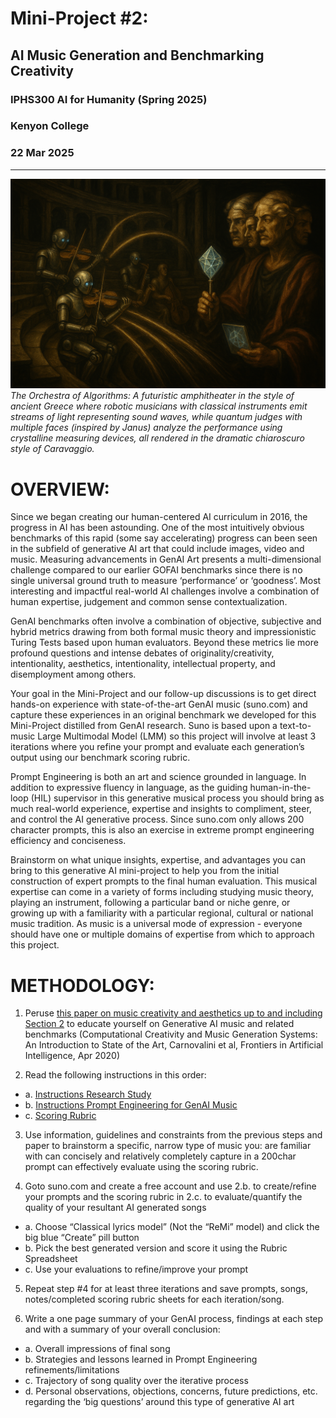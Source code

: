 # Mini-Project #2: 
## AI Music Generation and Benchmarking Creativity
### IPHS300 AI for Humanity (Spring 2025)
### Kenyon College 
### 22 Mar 2025

---

![GenAI The Orchestra of Algorithms by AI Caravaggio](./docs/orchestra-of-algorithms_caravaggio.png?raw=true)
*The Orchestra of Algorithms: A futuristic amphitheater in the style of ancient Greece where robotic musicians with classical instruments emit streams of light representing sound waves, while quantum judges with multiple faces (inspired by Janus) analyze the performance using crystalline measuring devices, all rendered in the dramatic chiaroscuro style of Caravaggio.*

# OVERVIEW:

Since we began creating our human-centered AI curriculum in 2016, the progress in AI has been astounding. One of the most intuitively obvious benchmarks of this rapid (some say accelerating) progress can been seen in the subfield of generative AI art that could include images, video and music. Measuring advancements in GenAI Art presents a multi-dimensional challenge compared to our earlier GOFAI benchmarks since there is no single universal ground truth to measure ‘performance’ or ‘goodness’. Most interesting and impactful real-world AI challenges involve a combination of human expertise, judgement and common sense contextualization.

GenAI benchmarks often involve a combination of objective, subjective and hybrid metrics drawing from both formal music theory and impressionistic Turing Tests based upon human evaluators. Beyond these metrics lie more profound questions and intense debates of originality/creativity, intentionality, aesthetics, intentionality, intellectual property, and disemployment among others.

Your goal in the Mini-Project and our follow-up discussions is to get direct hands-on experience with state-of-the-art GenAI music (suno.com) and capture these experiences in an original benchmark we developed for this Mini-Project distilled from GenAI research. Suno is based upon a text-to-music Large Multimodal Model (LMM) so this project will involve at least 3 iterations where you refine your prompt and evaluate each generation’s output using our benchmark scoring rubric. 

Prompt Engineering is both an art and science grounded in language. In addition to expressive fluency in language, as the guiding human-in-the-loop (HIL) supervisor in this generative musical process you should bring as much real-world experience, expertise and insights to compliment, steer, and control the AI generative process. Since suno.com only allows 200 character prompts, this is also an exercise in extreme prompt engineering efficiency and conciseness.

Brainstorm on what unique insights, expertise, and advantages you can bring to this generative AI mini-project to help you from the initial construction of expert prompts to the final human evaluation. This musical expertise can come in a variety of forms including studying music theory, playing an instrument, following a particular band or niche genre, or growing up with a familiarity with a particular regional, cultural or national music tradition. As music is a universal mode of expression - everyone should have one or multiple domains of expertise from which to approach this project.

# METHODOLOGY:

1. Peruse <a href="./docs/paper_frontiersinai_computational_creativity_and_music_gen_fcarnovalini.pdf">this paper on music creativity and aesthetics up to and including Section 2</a> to educate yourself on Generative AI music and related benchmarks (Computational Creativity and Music Generation Systems: An Introduction to State of the Art, Carnovalini et al, Frontiers in Artificial Intelligence, Apr 2020)

2. Read the following instructions in this order:
- a. <a href="./docs/instructions_research_study.md">Instructions Research Study</a>
- b. <a href="./docs/instructions_prompt_engineering_text-to-music-LLMs.md">Instructions Prompt Engineering for GenAI Music</a>
- c. <a href="./docs/scoring_rubric_harmonic-songs.md)">Scoring Rubric</a>

3.  Use information, guidelines and constraints from the previous steps and paper to brainstorm a specific, narrow type of music you:
are familiar with can concisely and relatively completely capture in a 200char prompt can effectively evaluate using the scoring rubric.

4. Goto suno.com and create a free account and use 2.b. to create/refine your prompts and the scoring rubric in 2.c. to evaluate/quantify the quality of your resultant AI generated songs

- a. Choose “Classical lyrics model” (Not the “ReMi” model) and click the big blue “Create” pill button
- b. Pick the best generated version and score it using the Rubric Spreadsheet
- c. Use your evaluations to refine/improve your prompt

5. Repeat step #4 for at least three iterations and save prompts, songs, notes/completed scoring rubric sheets for each iteration/song.

6. Write a one page summary of your GenAI process, findings at each step and with a summary of your overall conclusion:

- a. Overall impressions of final song
- b. Strategies and lessons learned in Prompt Engineering refinements/limitations
- c. Trajectory of song quality over the iterative process
- d. Personal observations, objections, concerns, future predictions, etc. regarding the ‘big questions’ around this type of generative AI art
